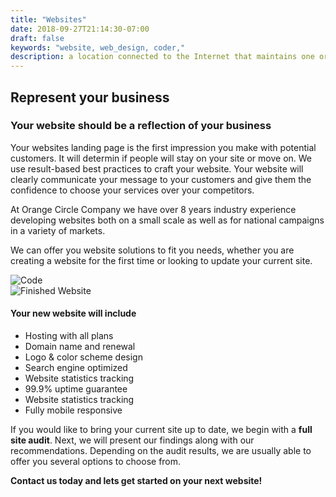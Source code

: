 ```yaml
---
title: "Websites"
date: 2018-09-27T21:14:30-07:00
draft: false
keywords: "website, web_design, coder,"
description: a location connected to the Internet that maintains one or more pages on the World Wide Web.
---
```



## Represent your business

### Your website should be a reflection of your business
Your websites landing page is the first impression you make with potential customers. It will determin if people will stay on your site or move on.
We use result-based best practices to craft your website.
Your website will clearly communicate your message to your customers and give them the confidence to choose your services over your competitors.

At Orange Circle Company we have over 8 years industry experience developing websites both on a small scale as well as for national campaigns in a variety of markets.

We can offer you website solutions to fit you needs, whether you are creating a website for the first time or looking to update your current site.




<div id="beer-slider" class="beer-slider" data-beer-label="before">
    <img src="/images/cast-of-crowns-code.png" alt="Code">
    <div class="beer-reveal" data-beer-label="after">
        <img src="/images/cast-of-crowns.png" alt="Finished Website">
    </div>
</div style="margin-bottom: 30px;">


#### Your new website will include

* Hosting with all plans
* Domain name and renewal
* Logo & color scheme design
* Search engine optimized
* Website statistics tracking
* 99.9% uptime guarantee
* Website statistics tracking
* Fully mobile responsive

If you would like to bring your current site up to date, we begin with a **full site audit**.
Next, we will present our findings along with our recommendations.
Depending on the audit results, we are usually able to offer you several options to choose from.


**Contact us today and lets get started on your next website!**
